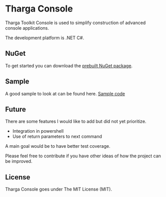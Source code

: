 Tharga Console
==============

Tharga Toolkit Console is used to simplify construction of advanced console applications.

The development platform is .NET C#.

NuGet
-----

To get started you can download the [prebuilt NuGet package](https://www.nuget.org/packages/Tharga.Toolkit.Console/).

Sample
------

A good sample to look at can be found here.
[Sample code](https://github.com/poxet/tharga-console/blob/master/Samples/SampleConsole/Program.cs)

Future
------

There are some features I would like to add but did not yet prioritize.
* Integration in powershell
* Use of return parameters to next command

A main goal would be to have better test coverage.

Please feel free to contribute if you have other ideas of how the project can be improved.

License
------
Tharga Console goes under The MIT License (MIT).